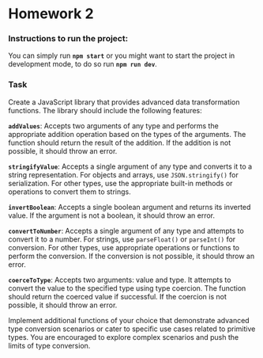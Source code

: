 # Homework 2

### Instructions to run the project:

You can simply run **`npm start`** or you might want to start the project in development mode, to do so run **`npm run dev`**.

### Task

Create a JavaScript library that provides advanced data transformation functions. The library should include the following features:

**`addValues`**: Accepts two arguments of any type and performs the appropriate addition operation based on the types of the arguments. The function should return the result of the addition. If the addition is not possible, it should throw an error.

**`stringifyValue`**: Accepts a single argument of any type and converts it to a string representation. For objects and arrays, use `JSON.stringify()` for serialization. For other types, use the appropriate built-in methods or operations to convert them to strings.

**`invertBoolean`**: Accepts a single boolean argument and returns its inverted value. If the argument is not a boolean, it should throw an error.

**`convertToNumber`**: Accepts a single argument of any type and attempts to convert it to a number. For strings, use `parseFloat()` or `parseInt()` for conversion. For other types, use appropriate operations or functions to perform the conversion. If the conversion is not possible, it should throw an error.

**`coerceToType`**: Accepts two arguments: value and type. It attempts to convert the value to the specified type using type coercion. The function should return the coerced value if successful. If the coercion is not possible, it should throw an error.

Implement additional functions of your choice that demonstrate advanced type conversion scenarios or cater to specific use cases related to primitive types. You are encouraged to explore complex scenarios and push the limits of type conversion.
